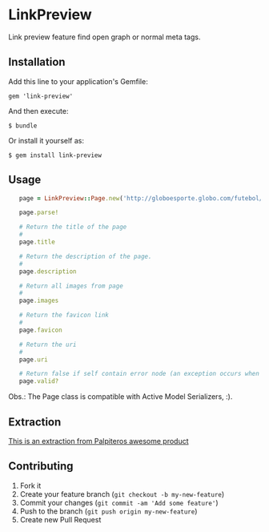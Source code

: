 # LinkPreview

Link preview feature find open graph or normal meta tags.

## Installation

Add this line to your application's Gemfile:

    gem 'link-preview'

And then execute:

    $ bundle

Or install it yourself as:

    $ gem install link-preview

## Usage

```ruby
   page = LinkPreview::Page.new('http://globoesporte.globo.com/futebol/times/corinthians/noticia/2013/06/sheik-cobra-responsabilidade-dos-companheiros-durante-folga.html')

   page.parse!

   # Return the title of the page
   #
   page.title

   # Return the description of the page.
   #
   page.description

   # Return all images from page
   #
   page.images

   # Return the favicon link
   #
   page.favicon

   # Return the uri
   #
   page.uri

   # Return false if self contain error node (an exception occurs when try to get/parse the page).
   page.valid?
```

Obs.: The Page class is compatible with Active Model Serializers, :).

## Extraction

[This is an extraction from Palpiteros awesome product](http://palpiteros.com)

## Contributing

1. Fork it
2. Create your feature branch (`git checkout -b my-new-feature`)
3. Commit your changes (`git commit -am 'Add some feature'`)
4. Push to the branch (`git push origin my-new-feature`)
5. Create new Pull Request
